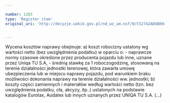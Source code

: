 ```yaml
---

number: 1265
type: 'Register item'
original_uri: 'http://decyzje.uokik.gov.pl/nd_wz_um.nsf/0/C52742AD6B894ACDC125739A002AD633?OpenDocument'


---
```


Wycena kosztów naprawy obejmuje: a) koszt robocizny ustalony wg wartości netto (bez uwzględnienia podatku) w oparciu o: - naprawcze normy czasowe określone przez producenta pojazdu lub inne, uznane przez Uniqa TU S.A, - średnią stawkę za 1 roboczogodzinę, stosowaną na terenie działalności jednostki terenowej, która zawarła umowę ubezpieczenia lub w miejscu naprawy pojazdu, pod warunkiem braku możliwości dokonania naprawy na terenie działalności ww. jednostki; b) koszty części zamiennych i materiałów według wartości netto (tzn. bez uwzględnienia podatku, cła, akcyzy, itp..) ustalonych na podstawie katalogów Eurotax, Audatex lub innych uznanych przez UNIQA TU S.A. (...)
